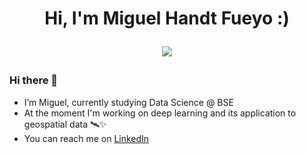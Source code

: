 
<h1 align="center">Hi, I'm Miguel Handt Fueyo :)
<p align="center">
  <a href="https://github.com/DenverCoder1/readme-typing-svg"><img src="https://readme-typing-svg.herokuapp.com?font=VT323&color=5CCD41&size=30&center=true&vCenter=true&width=600&height=100&lines=Master's+Degree+in+Data+Science;B.Sc.+Economics;Data+Visualization+Enjoyer"></a>
</p>


### Hi there 👋

- I’m Miguel, currently studying Data Science @ BSE
- At the moment I'm working on deep learning and its application to geospatial data 🛰️✨
- You can reach me on [LinkedIn]("https://www.linkedin.com/in/yourprofile")
